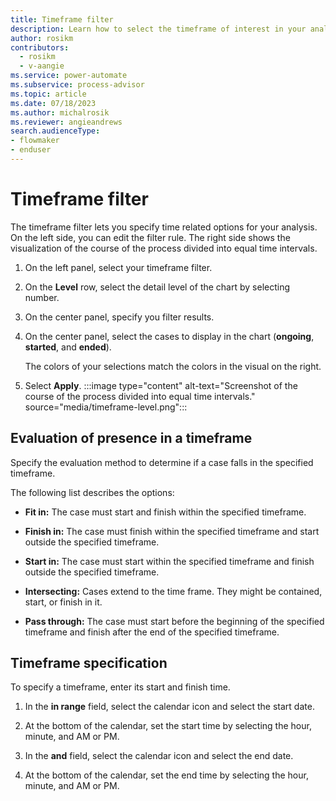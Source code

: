 ```yaml
---
title: Timeframe filter
description: Learn how to select the timeframe of interest in your analysis in Power Automate Process Mining.
author: rosikm
contributors:
  - rosikm
  - v-aangie
ms.service: power-automate
ms.subservice: process-advisor
ms.topic: article
ms.date: 07/18/2023
ms.author: michalrosik
ms.reviewer: angieandrews
search.audienceType:
- flowmaker
- enduser
---
```


# Timeframe filter

The timeframe filter lets you specify time related options for your analysis. On the left side, you can edit the filter rule. The right side shows the visualization of the course of the process divided into equal time intervals.

1. On the left panel, select your timeframe filter.

1. On the **Level** row, select the detail level of the chart by selecting number.

1. On the center panel, specify you filter results.

1. On the center panel, select the cases to display in the chart (**ongoing**, **started**, and **ended**).

    The colors of your selections match the colors in the visual on the right.

1. Select **Apply**.
    :::image type="content" alt-text="Screenshot of the course of the process divided into equal time intervals." source="media/timeframe-level.png":::

## Evaluation of presence in a timeframe

Specify the evaluation method to determine if a case falls in the specified timeframe.

The following list describes the options:

- **Fit in:** The case must start and finish within the specified timeframe.

- **Finish in:** The case must finish within the specified timeframe and start outside the specified timeframe.

- **Start in:** The case must start within the specified timeframe and finish outside the specified timeframe.

- **Intersecting:** Cases extend to the time frame. They might be contained, start, or finish in it.

- **Pass through:** The case must start before the beginning of the specified timeframe and finish after the end of the specified timeframe.

## Timeframe specification

To specify a timeframe, enter its start and finish time.

1. In the **in range** field, select the calendar icon and select the start date.

1. At the bottom of the calendar, set the start time by selecting the hour, minute, and AM or PM.

1. In the **and** field, select the calendar icon and select the end date.

1. At the bottom of the calendar, set the end time by selecting the hour, minute, and AM or PM.

